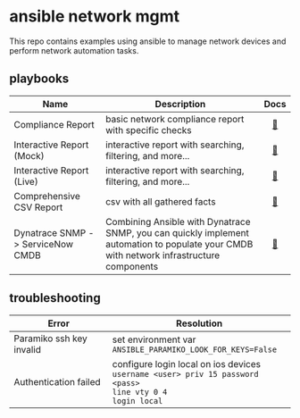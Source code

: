 # ansible network mgmt

This repo contains examples using ansible to manage network devices and perform network automation tasks.

## playbooks

| Name | Description | Docs |
| --- | --- | :---: |
| Compliance Report | basic network compliance report with specific checks | [📝](./playbooks/compliance-report.md) |
| Interactive Report (Mock) | interactive report with searching, filtering, and more... | [📝](./playbooks/interactive_report.md) |
| Interactive Report (Live) | interactive report with searching, filtering, and more... | [📝](./playbooks/interactive_report_live.md) |
| Comprehensive CSV Report | csv with all gathered facts | [📝](./playbooks/comprehensive-csv-report.md) |
| Dynatrace SNMP -> ServiceNow CMDB | Combining Ansible with Dynatrace SNMP, you can quickly implement automation to populate your CMDB with network infrastructure components | [📝](./playbooks/dynatrace_snow_cmdb.md) |

## troubleshooting

| Error | Resolution | 
| --- | --- |
| Paramiko ssh key invalid | set environment var<br>`ANSIBLE_PARAMIKO_LOOK_FOR_KEYS=False` |
| Authentication failed | configure login local on ios devices<br>`username <user> priv 15 password <pass>`<br>`line vty 0 4`<br>`login local` |